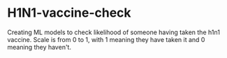 # H1N1-vaccine-check
Creating ML models to check likelihood of someone having taken the h1n1 vaccine.
Scale is from 0 to 1, with 1 meaning they have taken it and 0 meaning they haven't.
